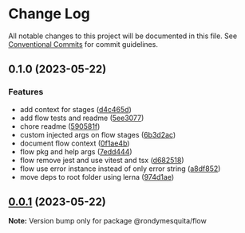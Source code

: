 # Change Log

All notable changes to this project will be documented in this file.
See [Conventional Commits](https://conventionalcommits.org) for commit guidelines.

## 0.1.0 (2023-05-22)

### Features

- add context for stages ([d4c465d](https://github.com/rondymesquita/shell/commit/d4c465df6532d0433768c848953ba868dafc946a))
- add flow tests and readme ([5ee3077](https://github.com/rondymesquita/shell/commit/5ee3077c189bbb61d17a4b4080b1c1b7b7fcc5c2))
- chore readme ([590581f](https://github.com/rondymesquita/shell/commit/590581fed5b778f37108c1eba9267cdaf4d2532d))
- custom injected args on flow stages ([6b3d2ac](https://github.com/rondymesquita/shell/commit/6b3d2ac828e7d154b109d1db21d17110ac78c33e))
- document flow context ([0f1ae4b](https://github.com/rondymesquita/shell/commit/0f1ae4b7bbb5439e20f66dfaaafeb9a87f49e91f))
- flow pkg and help args ([7edd444](https://github.com/rondymesquita/shell/commit/7edd444b52db00024f6fe9c2869d64f6f507c164))
- flow remove jest and use vitest and tsx ([d682518](https://github.com/rondymesquita/shell/commit/d6825188c8913dfd35a9aed2bd7bcb2b8aab3a56))
- flow use error instance instead of only error string ([a8df852](https://github.com/rondymesquita/shell/commit/a8df852ef6125f6003a4d04c224c314963556151))
- move deps to root folder using lerna ([974d1ae](https://github.com/rondymesquita/shell/commit/974d1ae444afef95827b18ac6eadd061412b0481))

## [0.0.1](https://github.com/rondymesquita/shell/compare/v0.1.0...v0.0.1) (2023-05-22)

**Note:** Version bump only for package @rondymesquita/flow
